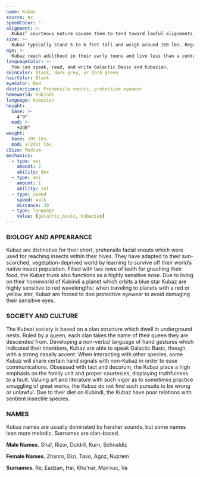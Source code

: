 ```yaml
---
name: Kubaz
source: ec
speedColor: ''
alignment: >-
  Kubaz’ courteous nature causes them to tend toward lawful alignments, though there are exceptions.
size: >-
  Kubaz typically stand 5 to 6 feet tall and weigh around 160 lbs. Regardless of your position in that range, your size is Medium.
age: >-
  Kubaz reach adulthood in their early teens and live less than a century.
languageColor: >-
  You can speak, read, and write Galactic Basic and Kubazian. 
skinColor: Black, dark grey, or dark green
hairColor: Black
eyeColor: Red
distinctions: Prehensile snouts, protective eyewear
homeworld: Kubindi
language: Kubazian
height:
  base: >-
    4’9"
  mod: >-
    +2d8"
weight:
  base: 105 lbs.
  mod: x(2d4) lbs.
cSize: Medium
mechanics:
  - type: asi
    amount: 2
    ability: dex
  - type: asi
    amount: 1
    ability: int
  - type: speed
    speed: walk
    distance: 30
  - type: language
    value: [galactic_basic, Kubazian]
---
```

### BIOLOGY AND APPEARANCE
Kubaz are distinctive for their short, prehensile facial snouts which were used for reaching insects within their hives. They have adapted to their sun-scorched, vegetation-deprived world by learning to survive off their world’s native insect population. Filled with two rows of teeth for gnashing their food, the Kubaz trunk also functions as a highly sensitive nose. Due to living on their homeworld of Kubindi a planet which orbits a blue star Kubaz are highly sensitive to red wavelengths; when traveling to planets with a red or yellow star, Kubaz are forced to don protective eyewear to avoid damaging their sensitive eyes.

### SOCIETY AND CULTURE
The Kubazi society is based on a clan structure which dwell in underground nests. Ruled by a queen, each clan takes the name of their queen they are descended from. Developing a non-verbal language of hand gestures which indicated their intentions, Kubaz are able to speak Galactic Basic, though with a strong nasally accent. When interacting with other species, some Kubaz will share certain hand signals with non-Kubaz in order to ease communications. Obsessed with tact and decorum, the Kubaz place a high emphasis on the family unit and proper courtesies, displaying truthfulness to a fault. Valuing art and literature with such vigor as to sometimes practice smuggling of great works, the Kubaz do not find such pursuits to be wrong or unlawful. Due to their diet on Kubindi, the Kubaz have poor relations with sentient insectile species.

### NAMES
Kubaz names are usually dominated by harsher sounds, but some names lean more melodic. Surnames are clan-based.

__Male Names.__ Shaf, Rizor, Duldril, Kurn, Schnaldiz

__Female Names.__ Zhanro, Dizi, Tavo, Agoz, Nuzrem

__Surnames.__ Re, Eadzan, Hai, Khu’nar, Mairvuc, Va



    